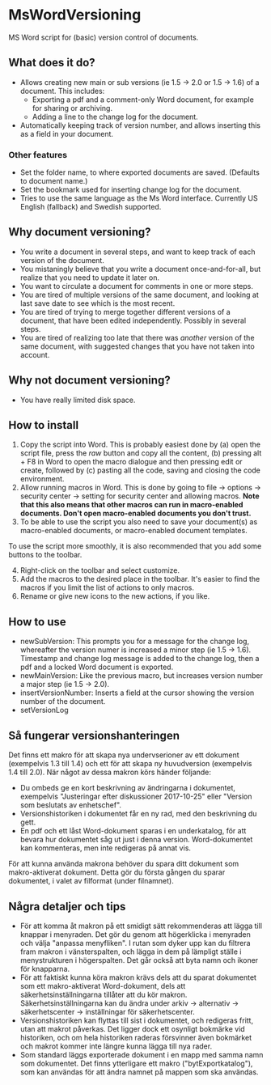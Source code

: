 # MsWordVersioning
MS Word script for (basic) version control of documents.

## What does it do?

* Allows creating new main or sub versions (ie 1.5 -> 2.0 or 1.5 -> 1.6) of a document. This includes:
  * Exporting a pdf and a comment-only Word document, for example for sharing or archiving.
  * Adding a line to the change log for the document.
* Automatically keeping track of version number, and allows inserting this as a field in your document.

### Other features

* Set the folder name, to where exported documents are saved. (Defaults to document name.)
* Set the bookmark used for inserting change log for the document.
* Tries to use the same language as the Ms Word interface. Currently US English (fallback) and Swedish supported.

## Why document versioning?

* You write a document in several steps, and want to keep track of each version of the document.
* You mistaningly believe that you write a document once-and-for-all, but realize that you need to update it later on.
* You want to circulate a document for comments in one or more steps.
* You are tired of multiple versions of the same document, and looking at last save date to see which is the most recent.
* You are tired of trying to merge together different versions of a document, that have been edited independently. Possibly in several steps.
* You are tired of realizing too late that there was *another* version of the same document, with suggested changes that you have not taken into account.

## Why not document versioning?

* You have really limited disk space.

## How to install

1. Copy the script into Word. This is probably easiest done by (a) open the script file, press the *raw* button and copy all the content, (b) pressing alt + F8 in Word to open the macro dialogue and then pressing edit or create, followed by (c) pasting all the code, saving and closing the code environment.
2. Allow running macros in Word. This is done by going to file -> options -> security center -> setting for security center and allowing macros. **Note that this also means that other macros can run in macro-enabled documents. Don't open macro-enabled documents you don't trust.**
3. To be able to use the script you also need to save your document(s) as macro-enabled documents, or macro-enabled document templates.

To use the script more smoothly, it is also recommended that you add some buttons to the toolbar.

4. Right-click on the toolbar and select customize.
5. Add the macros to the desired place in the toolbar. It's easier to find the macros if you limit the list of actions to only macros.
6. Rename or give new icons to the new actions, if you like.

## How to use

* newSubVersion: This prompts you for a message for the change log, whereafter the version numer is increased a minor step (ie 1.5 -> 1.6). Timestamp and change log message is added to the change log, then a pdf and a locked Word document is exported.
* newMainVersion: Like the previous macro, but increases version number a major step (ie 1.5 -> 2.0).
* insertVersionNumber: Inserts a field at the cursor showing the version number of the document.
* setVersionLog


## Så fungerar versionshanteringen

Det finns ett makro för att skapa nya undervserioner av ett dokument (exempelvis 1.3 till 1.4) och ett för att skapa ny huvudversion (exempelvis 1.4 till 2.0). När något av dessa makron körs händer följande:

* Du ombeds ge en kort beskrivning av ändringarna i dokumentet, exempelvis "Justeringar efter diskussioner 2017-10-25" eller "Version som beslutats av enhetschef".
* Versionshistoriken i dokumentet får en ny rad, med den beskrivning du gett.
* En pdf och ett låst Word-dokument sparas i en underkatalog, för att bevara hur dokumentet såg ut just i denna version. Word-dokumentet kan kommenteras, men inte redigeras på annat vis.

För att kunna använda makrona behöver du spara ditt dokument som makro-aktiverat dokument. Detta gör du första gången du sparar dokumentet, i valet av filformat (under filnamnet).

## Några detaljer och tips

* För att komma åt makron på ett smidigt sätt rekommenderas att lägga till knappar i menyraden. Det gör du genom att högerklicka i menyraden och välja "anpassa menyfliken". I rutan som dyker upp kan du filtrera fram makron i vänsterspalten, och lägga in dem på lämpligt ställe i menystrukturen i högerspalten. Det går också att byta namn och ikoner för knapparna.
* För att faktiskt kunna köra makron krävs dels att du sparat dokumentet som ett makro-aktiverat Word-dokument, dels att säkerhetsinställningarna tillåter att du kör makron. Säkerhetsinställningarna kan du ändra under arkiv -> alternativ -> säkerhetscenter -> inställningar för säkerhetscenter.
* Versionshistoriken kan flyttas till sist i dokumentet, och redigeras fritt, utan att makrot påverkas. Det ligger dock ett osynligt bokmärke vid historiken, och om hela historiken raderas försvinner även bokmärket och makrot kommer inte längre kunna lägga till nya rader.
* Som standard läggs exporterade dokument i en mapp med samma namn som dokumentet. Det finns ytterligare ett makro ("bytExportkatalog"), som kan användas för att ändra namnet på mappen som ska användas.
